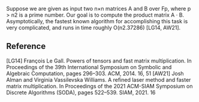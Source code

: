 

Suppose we are given as input two n×n matrices A and B over Fp, where p > n2 is a prime number. Our goal is to compute the product matrix A · B. Asymptotically, the fastest known algorithm for accomplishing this task is very complicated, and runs in time roughly O(n2.37286) [LG14, AW21].


## Reference
[LG14] François Le Gall. Powers of tensors and fast matrix multiplication. In Proceedings of the 39th International Symposium on Symbolic and Algebraic Computation, pages 296–303. ACM, 2014. 16, 51
[AW21] Josh Alman and Virginia Vassilevska Williams. A refined laser method and faster matrix multiplication. In Proceedings of the 2021 ACM-SIAM Symposium on Discrete Algorithms (SODA), pages 522–539. SIAM, 2021. 16
